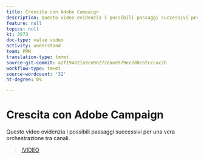 ```yaml
---
title: Crescita con Adobe Campaign
description: Questo video evidenzia i possibili passaggi successivi per una vera orchestrazione tra canali.
feature: null
topics: null
kt: 3973
doc-type: value video
activity: understand
team: PMM
translation-type: tm+mt
source-git-commit: a2f194821a9ce06272eaed979ee2d8c62cccac2b
workflow-type: tm+mt
source-wordcount: '32'
ht-degree: 0%

---
```



# Crescita con Adobe Campaign

Questo video evidenzia i possibili passaggi successivi per una vera orchestrazione tra canali.

>[!VIDEO](https://video.tv.adobe.com/v/29460?quality=12)
